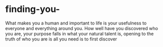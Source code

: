 # finding-you-

What makes you a human and important to life is your usefulness to everyone and everything around you.
How well have you discovered who you are, your purpose falls in what your natural talent is, opening to the truth of who you are is all you need
is to first discover
